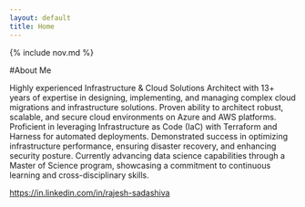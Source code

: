 ```yaml
---
layout: default
title: Home
---
```


{% include nov.md %}

#About Me

Highly experienced Infrastructure & Cloud Solutions Architect with 13+ years of expertise in designing, implementing, and managing complex cloud migrations and infrastructure solutions. Proven ability to architect robust, scalable, and secure cloud environments on Azure and AWS platforms. Proficient in leveraging Infrastructure as Code (IaC) with Terraform and Harness for automated deployments. Demonstrated success in optimizing infrastructure performance, ensuring disaster recovery, and enhancing security posture. Currently advancing data science capabilities through a Master of Science program, showcasing a commitment to continuous learning and cross-disciplinary skills.

https://in.linkedin.com/in/rajesh-sadashiva
